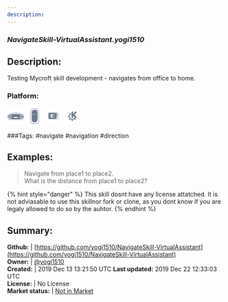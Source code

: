 ```yaml
---
description: 
---
```


### _NavigateSkill-VirtualAssistant.yogi1510_  
## Description:  
Testing Mycroft skill development - navigates from office to home.  
### Platform:  
 ![Mark I](../.gitbook/assets/mark-1-icon.png)  ![Mark II](../.gitbook/assets/mark-2-icon.png)  ![Picroft](../.gitbook/assets/picroft-icon.png)  ![plasmoid](../.gitbook/assets/kde.png)   
  
###Tags: \#navigate \#navigation \#direction   
## Examples:  
> Navigate from place1 to place2.  
> What is the distance from place1 to place2?  
  
{% hint style="danger" %}
This skill dosnt have any license attatched. It is not adviasable to use this skillnor fork or clone, as you dont know if you are legaly allowed to do so by the auhtor.
{% endhint %}
  
## Summary:  
**Github:** | [https://github.com/yogi1510/NavigateSkill-VirtualAssistant](https://github.com/yogi1510/NavigateSkill-VirtualAssistant)  
**Owner:** | [@yogi1510](https://github.com/yogi1510)  
**Created:** | 2019 Dec 13 13:21:50 UTC  **Last updated:** 2019 Dec 22 12:33:03 UTC  
**License:** | No License  
**Market status:** | [Not in Market](https://market.mycroft.ai/skill/)  
